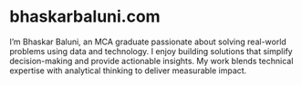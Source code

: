 # bhaskarbaluni.com
I’m Bhaskar Baluni, an MCA graduate passionate about solving real-world problems using data and technology. I enjoy building solutions that simplify decision-making and provide actionable insights. My work blends technical expertise with analytical thinking to deliver measurable impact.

